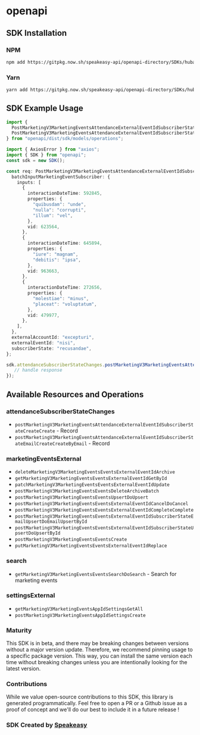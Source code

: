 # openapi

<!-- Start SDK Installation -->
## SDK Installation

### NPM

```bash
npm add https://gitpkg.now.sh/speakeasy-api/openapi-directory/SDKs/hubapi.com/marketing/v3/typescript
```

### Yarn

```bash
yarn add https://gitpkg.now.sh/speakeasy-api/openapi-directory/SDKs/hubapi.com/marketing/v3/typescript
```
<!-- End SDK Installation -->

## SDK Example Usage
<!-- Start SDK Example Usage -->
```typescript
import {
  PostMarketingV3MarketingEventsAttendanceExternalEventIdSubscriberStateCreateCreateRequest,
  PostMarketingV3MarketingEventsAttendanceExternalEventIdSubscriberStateCreateCreateResponse
} from "openapi/dist/sdk/models/operations";

import { AxiosError } from "axios";
import { SDK } from "openapi";
const sdk = new SDK();

const req: PostMarketingV3MarketingEventsAttendanceExternalEventIdSubscriberStateCreateCreateRequest = {
  batchInputMarketingEventSubscriber: {
    inputs: [
      {
        interactionDateTime: 592845,
        properties: {
          "quibusdam": "unde",
          "nulla": "corrupti",
          "illum": "vel",
        },
        vid: 623564,
      },
      {
        interactionDateTime: 645894,
        properties: {
          "iure": "magnam",
          "debitis": "ipsa",
        },
        vid: 963663,
      },
      {
        interactionDateTime: 272656,
        properties: {
          "molestiae": "minus",
          "placeat": "voluptatum",
        },
        vid: 479977,
      },
    ],
  },
  externalAccountId: "excepturi",
  externalEventId: "nisi",
  subscriberState: "recusandae",
};

sdk.attendanceSubscriberStateChanges.postMarketingV3MarketingEventsAttendanceExternalEventIdSubscriberStateCreateCreate(req).then((res: PostMarketingV3MarketingEventsAttendanceExternalEventIdSubscriberStateCreateCreateResponse | AxiosError) => {
   // handle response
});
```
<!-- End SDK Example Usage -->

<!-- Start SDK Available Operations -->
## Available Resources and Operations


### attendanceSubscriberStateChanges

* `postMarketingV3MarketingEventsAttendanceExternalEventIdSubscriberStateCreateCreate` - Record
* `postMarketingV3MarketingEventsAttendanceExternalEventIdSubscriberStateEmailCreateCreateByEmail` - Record

### marketingEventsExternal

* `deleteMarketingV3MarketingEventsEventsExternalEventIdArchive`
* `getMarketingV3MarketingEventsEventsExternalEventIdGetById`
* `patchMarketingV3MarketingEventsEventsExternalEventIdUpdate`
* `postMarketingV3MarketingEventsEventsDeleteArchiveBatch`
* `postMarketingV3MarketingEventsEventsUpsertDoUpsert`
* `postMarketingV3MarketingEventsEventsExternalEventIdCancelDoCancel`
* `postMarketingV3MarketingEventsEventsExternalEventIdCompleteComplete`
* `postMarketingV3MarketingEventsEventsExternalEventIdSubscriberStateEmailUpsertDoEmailUpsertById`
* `postMarketingV3MarketingEventsEventsExternalEventIdSubscriberStateUpsertDoUpsertById`
* `postMarketingV3MarketingEventsEventsCreate`
* `putMarketingV3MarketingEventsEventsExternalEventIdReplace`

### search

* `getMarketingV3MarketingEventsEventsSearchDoSearch` - Search for marketing events

### settingsExternal

* `getMarketingV3MarketingEventsAppIdSettingsGetAll`
* `postMarketingV3MarketingEventsAppIdSettingsCreate`
<!-- End SDK Available Operations -->

### Maturity

This SDK is in beta, and there may be breaking changes between versions without a major version update. Therefore, we recommend pinning usage
to a specific package version. This way, you can install the same version each time without breaking changes unless you are intentionally
looking for the latest version.

### Contributions

While we value open-source contributions to this SDK, this library is generated programmatically.
Feel free to open a PR or a Github issue as a proof of concept and we'll do our best to include it in a future release !

### SDK Created by [Speakeasy](https://docs.speakeasyapi.dev/docs/using-speakeasy/client-sdks)

